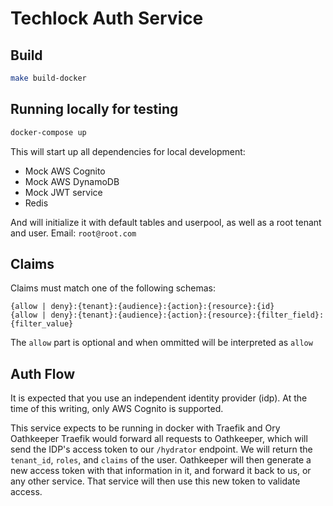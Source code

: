 # Techlock Auth Service

## Build

```bash
make build-docker
```

## Running locally for testing

```bash
docker-compose up
```

This will start up all dependencies for local development:

* Mock AWS Cognito
* Mock AWS DynamoDB
* Mock JWT service
* Redis

And will initialize it with default tables and userpool, as well as a root tenant and user.
Email: `root@root.com`

## Claims

Claims must match one of the following schemas:

```
{allow | deny}:{tenant}:{audience}:{action}:{resource}:{id}
{allow | deny}:{tenant}:{audience}:{action}:{resource}:{filter_field}:{filter_value}
```

The `allow` part is optional and when ommitted will be interpreted as `allow`

## Auth Flow

It is expected that you use an independent identity provider (idp).
At the time of this writing, only AWS Cognito is supported.

This service expects to be running in docker with Traefik and Ory Oathkeeper
Traefik would forward all requests to Oathkeeper, which will send the IDP's access token to our `/hydrator` endpoint. We will return the `tenant_id`, `roles`, and `claims` of the user. Oathkeeper will then generate a new access token with that information in it, and forward it back to us, or any other service.
That service will then use this new token to validate access.

